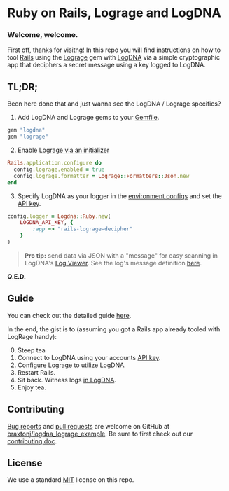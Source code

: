 # Ruby on Rails, Lograge and LogDNA

### Welcome, welcome.

First off, thanks for visitng!  In this repo you will find instructions on how to tool <a href="https://rubyonrails.org/" target="_blank">Rails</a> using the <a href="https://github.com/roidrage/lograge" target="_blank">Lograge</a> gem with <a href="https://logdna.com" target="_blank">LogDNA</a> via a simple cryptographic app that deciphers a secret message using a key logged to LogDNA.

## TL;DR;

Been here done that and just wanna see the LogDNA / Lograge specifics?

1. Add LogDNA and Lograge gems to your [Gemfile](src/decipher/Gemfile#L59).
```ruby
gem "logdna"
gem "lograge"
```
2. Enable [Lograge via an initializer](src/decipher/config/initializers/lograge.rb)
```ruby
Rails.application.configure do
  config.lograge.enabled = true
  config.lograge.formatter = Lograge::Formatters::Json.new
end
```
3. Specify LogDNA as your logger in the [environment configs](src/decipher/config/environments/development.rb#L79) and set the [API key](https://app.logdna.com/manage/api-keys).
```ruby
config.logger = Logdna::Ruby.new(
    LOGDNA_API_KEY, {
        :app => "rails-lograge-decipher"
    }
)
```

> **Pro tip:** send data via JSON with a "message" for easy scanning in LogDNA's [Log Viewer](https://docs.logdna.com/docs/how-to-use-the-dashboard). See the log's message definition [here](src/decipher/app/controllers/app_controller.rb#L59).

**Q.E.D.**

## Guide

You can check out the detailed guide [here](./GUIDE.md).

In the end, the gist is to (assuming you got a Rails app already tooled with LogRage handy):

0. Steep tea
1. Connect to LogDNA using your accounts <a href="https://docs.logdna.com/docs/ingestion-key" target="_blank">API key</a>.
2. Configure Lograge to utilize LogDNA.
3. Restart Rails.
4. Sit back. Witness logs <a href="https://app.logdna.com" target="_blank">in LogDNA</a>.
5. Enjoy tea.

## Contributing

[Bug reports](https://github.com/braxtonj/logdna_lograge_example/issues) and [pull requests](https://github.com/braxtonj/logdna_lograge_example/pulls) are welcome on GitHub at [braxtonj/logdna_lograge_example](https://github.com/braxtonj/logdna_lograge_example).  Be sure to first check out our [contributing doc](./CONTRIBUTING.md).

## License

We use a standard [MIT](./LICENSE) license on this repo.
